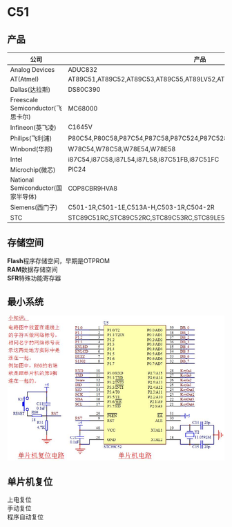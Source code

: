 # C51
## 产品
| 公司 | 产品 |
| ------------- |-------------|
| Analog Devices | ADUC832 |
| AT(Atmel) | AT89C51,AT89C52,AT89C53,AT89C55,AT89LV52,AT89S51,AT89S52,AT89LS53 |
| Dallas(达拉斯) | DS80C390 |
| Freescale Semiconductor(飞思卡尔) | MC68000 |
| Infineon(英飞凌) | C1645V |
| Philips(飞利浦) | P80C54,P80C58,P87C54,P87C58,P87C524,P87C528 |
| Winbond(华邦) | W78C54,W78C58,W78E54,W78E58 |
| Intel | i87C54,i87C58,i87L54,i87L58,i87C51FB,i87C51FC |
| Microchip(微芯) | PIC24 |
| National Semiconductor(国家半导体) | COP8CBR9HVA8 |
| Siemens(西门子) | C501-1R,C501-1E,C513A-H,C503-1R,C504-2R |
| STC | STC89C51RC,STC89C52RC,STC89C53RC,STC89LE51RC,STC89LE52RC,STC12C5412AD |

## 存储空间
**Flash**程序存储空间，早期是OTPROM  
**RAM**数据存储空间  
**SFR**特殊功能寄存器
## 最小系统
![](../../Image/C51_Min.jpg)
## 单片机复位
上电复位  
手动复位  
程序自动复位
